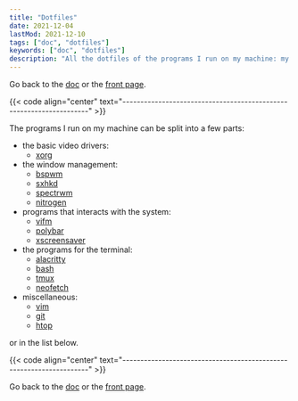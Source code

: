 ```yaml
---
title: "Dotfiles"
date: 2021-12-04
lastMod: 2021-12-10
tags: ["doc", "dotfiles"]
keywords: ["doc", "dotfiles"]
description: "All the dotfiles of the programs I run on my machine: my windows manager of the moment, my bar, my terminal emulator and many more."
---
```

Go back to the [doc](/public/doc/config) or the [front page](/public).  

{{< code align="center" text="--------------------------------------------------------------------" >}}

The programs I run on my machine can be split into a few parts:
- the basic video drivers:
  - [xorg](/public/doc/config/dotfiles/x)
- the window management:
  - [bspwm](/public/doc/config/dotfiles/bspwm)
  - [sxhkd](/public/doc/config/dotfiles/sxhkd)
  - [spectrwm](/public/doc/config/dotfiles/spectrwm)
  - [nitrogen](/public/doc/config/dotfiles/nitrogen)
- programs that interacts with the system:
  - [vifm](/public/doc/config/dotfiles/vifm)
  - [polybar](/public/doc/config/polybar)
  - [xscreensaver](/public/doc/config/dotfiles/xscreensaver)
- the programs for the terminal:
  - [alacritty](/public/doc/config/dotfiles/alacritty)
  - [bash](/public/doc/config/dotfiles/bash)
  - [tmux](/public/doc/config/dotfiles/tmux)
  - [neofetch](/public/doc/config/dotfiles/neofetch)
- miscellaneous:
  - [vim](/public/doc/config/dotfiles/vim)
  - [git](/public/doc/config/dotfiles/git)
  - [htop](/public/doc/config/dotfiles/htop)

or in the list below.

{{< code align="center" text="--------------------------------------------------------------------" >}}

Go back to the [doc](/public/doc/config) or the [front page](/public).  
